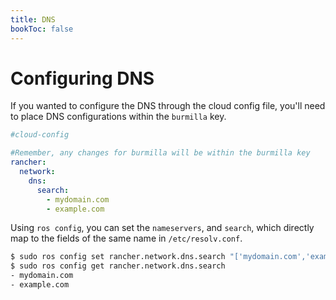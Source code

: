 ```yaml
---
title: DNS
bookToc: false
---
```

# Configuring DNS

If you wanted to configure the DNS through the cloud config file, you'll need to place DNS configurations within the `burmilla` key.

```yaml
#cloud-config

#Remember, any changes for burmilla will be within the burmilla key
rancher:
  network:
    dns:
      search:
        - mydomain.com
        - example.com
```

Using `ros config`, you can set the `nameservers`, and `search`, which directly map to the fields of the same name in `/etc/resolv.conf`.

```bash
$ sudo ros config set rancher.network.dns.search "['mydomain.com','example.com']"
$ sudo ros config get rancher.network.dns.search
- mydomain.com
- example.com
```
